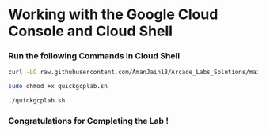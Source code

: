 # Working with the Google Cloud Console and Cloud Shell

### Run the following Commands in Cloud Shell

```bash
curl -LO raw.githubusercontent.com/AmanJain18/Arcade_Labs_Solutions/main/Working%20with%20the%20Google%20Cloud%20Console%20and%20Cloud%20Shell/quickgcplab.sh

sudo chmod +x quickgcplab.sh

./quickgcplab.sh
```

### Congratulations for Completing the Lab !
